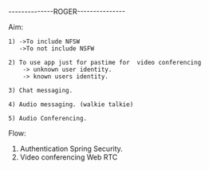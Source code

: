 --------------ROGER---------------

Aim: 

	1) ->To include NFSW
  	   ->To not include NSFW
	
	2) To use app just for pastime for  video conferencing
		-> unknown user identity.
		-> known users identity.
	
	3) Chat messaging.

	4) Audio messaging. (walkie talkie)

	5) Audio Conferencing.


Flow:

1) Authentication Spring Security.
2) Video conferencing Web RTC 